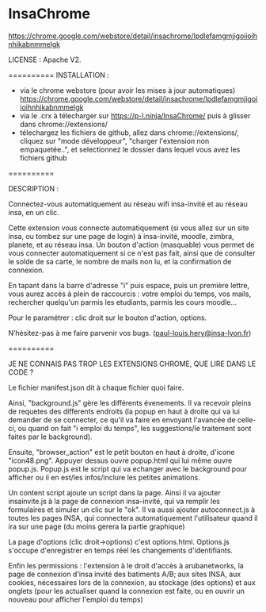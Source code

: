 InsaChrome
==========
https://chrome.google.com/webstore/detail/insachrome/lpdlefamgmjigoiioihnhikabnmmelgk

LICENSE : Apache V2.

==========
INSTALLATION : 
- via le chrome webstore (pour avoir les mises à jour automatiques) https://chrome.google.com/webstore/detail/insachrome/lpdlefamgmjigoiioihnhikabnmmelgk
- via le .crx à télecharger sur https://p-l.ninja/InsaChrome/ puis à glisser dans chrome://extensions/
- télechargez les fichiers de github, allez dans chrome://extensions/, cliquez sur "mode développeur", "charger l'extension non empaquetée..", et selectionnez le dossier dans lequel vous avez les fichiers github

==========

DESCRIPTION : 

Connectez-vous automatiquement au réseau wifi insa-invité et au réseau insa, en un clic.

Cette extension vous connecte automatiquement (si vous allez sur un site insa, ou tombez sur une page de login) à insa-invité, moodle, zimbra, planete, et au réseau insa. Un bouton d'action (masquable) vous permet de vous connecter automatiquement si ce n'est pas fait, ainsi que de consulter le solde de sa carte, le nombre de mails non lu, et la confirmation de connexion.

En tapant dans la barre d'adresse "i" puis espace, puis un première lettre, vous aurez accès à plein de raccourcis : votre emploi du temps, vos mails, rechercher quelqu'un parmis les etudiants, parmis les cours moodle...

Pour le paramétrer : clic droit sur le bouton d'action, options.

N’hésitez-pas à me faire parvenir vos bugs. (paul-louis.hery@insa-lyon.fr)

==========

JE NE CONNAIS PAS TROP LES EXTENSIONS CHROME, QUE LIRE DANS LE CODE ?

Le fichier manifest.json dit à chaque fichier quoi faire.

Ainsi, "background.js" gère les différents évenements.
Il va recevoir pleins de requetes des differents endroits (la popup en haut à droite qui va lui demander de se connecter, ce qu'il va faire en envoyant l'avancée de celle-ci, ou quand on fait "i emploi du temps", les suggestions/le traitement sont faites par le background).

Ensuite, "browser_action" est le petit bouton en haut à droite, d'icone "icon48.png". Appuyer dessus ouvre popup.html qui lui même ouvre popup.js. Popup.js est le script qui va echanger avec le background pour afficher ou il en est/les infos/inclure les petites animations.

Un content script ajoute un script dans la page. Ainsi il va ajouter insainvite.js à la page de connexion insa-invité, qui va remplir les formulaires et simuler un clic sur le "ok". Il va aussi ajouter autoconnect.js à toutes les pages INSA, qui connectera automatiquement l'utilisateur quand il ira sur une page (du moins gerera la partie graphique)

La page d'options (clic droit->options) c'est options.html. Options.js s'occupe d'enregistrer en temps réel les changements d'identifiants.

Enfin les permissions : l'extension à le droit d'accès à arubanetworks, la page de connexion d'insa invité des batiments A/B; aux sites INSA, aux cookies, nécessaires lors de la connexion, au stockage (des options) et aux onglets (pour les actualiser quand la connexion est faite, ou en ouvrir un nouveau pour afficher l'emploi du temps)